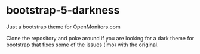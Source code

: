 # bootstrap-5-darkness
Just a bootstrap theme for OpenMonitors.com

Clone the repository and poke around if you are looking for a dark theme for bootstrap that fixes some of the issues (imo) with the original.
